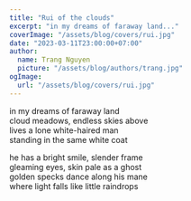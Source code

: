 ```yaml
---
title: "Rui of the clouds"
excerpt: "in my dreams of faraway land..."
coverImage: "/assets/blog/covers/rui.jpg"
date: "2023-03-11T23:00:00+07:00"
author:
  name: Trang Nguyen
  picture: "/assets/blog/authors/trang.jpg"
ogImage:
  url: "/assets/blog/covers/rui.jpg"
---
```


in my dreams of faraway land\
cloud meadows, endless skies above\
lives a lone white-haired man\
standing in the same white coat

he has a bright smile, slender frame\
gleaming eyes, skin pale as a ghost\
golden specks dance along his mane\
where light falls like little raindrops
